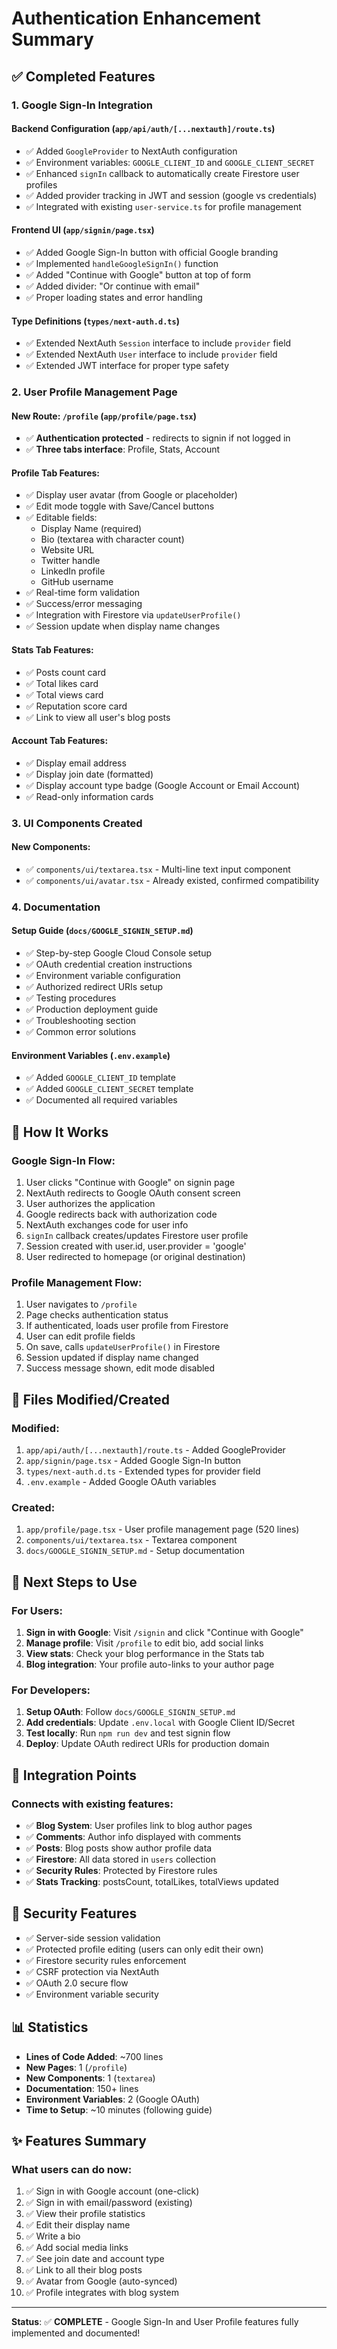 # Authentication Enhancement Summary

## ✅ Completed Features

### 1. Google Sign-In Integration

#### Backend Configuration (`app/api/auth/[...nextauth]/route.ts`)
- ✅ Added `GoogleProvider` to NextAuth configuration
- ✅ Environment variables: `GOOGLE_CLIENT_ID` and `GOOGLE_CLIENT_SECRET`
- ✅ Enhanced `signIn` callback to automatically create Firestore user profiles
- ✅ Added provider tracking in JWT and session (google vs credentials)
- ✅ Integrated with existing `user-service.ts` for profile management

#### Frontend UI (`app/signin/page.tsx`)
- ✅ Added Google Sign-In button with official Google branding
- ✅ Implemented `handleGoogleSignIn()` function
- ✅ Added "Continue with Google" button at top of form
- ✅ Added divider: "Or continue with email"
- ✅ Proper loading states and error handling

#### Type Definitions (`types/next-auth.d.ts`)
- ✅ Extended NextAuth `Session` interface to include `provider` field
- ✅ Extended NextAuth `User` interface to include `provider` field
- ✅ Extended JWT interface for proper type safety

### 2. User Profile Management Page

#### New Route: `/profile` (`app/profile/page.tsx`)
- ✅ **Authentication protected** - redirects to signin if not logged in
- ✅ **Three tabs interface**: Profile, Stats, Account

#### Profile Tab Features:
- ✅ Display user avatar (from Google or placeholder)
- ✅ Edit mode toggle with Save/Cancel buttons
- ✅ Editable fields:
  - Display Name (required)
  - Bio (textarea with character count)
  - Website URL
  - Twitter handle
  - LinkedIn profile
  - GitHub username
- ✅ Real-time form validation
- ✅ Success/error messaging
- ✅ Integration with Firestore via `updateUserProfile()`
- ✅ Session update when display name changes

#### Stats Tab Features:
- ✅ Posts count card
- ✅ Total likes card
- ✅ Total views card
- ✅ Reputation score card
- ✅ Link to view all user's blog posts

#### Account Tab Features:
- ✅ Display email address
- ✅ Display join date (formatted)
- ✅ Display account type badge (Google Account or Email Account)
- ✅ Read-only information cards

### 3. UI Components Created

#### New Components:
- ✅ `components/ui/textarea.tsx` - Multi-line text input component
- ✅ `components/ui/avatar.tsx` - Already existed, confirmed compatibility

### 4. Documentation

#### Setup Guide (`docs/GOOGLE_SIGNIN_SETUP.md`)
- ✅ Step-by-step Google Cloud Console setup
- ✅ OAuth credential creation instructions
- ✅ Environment variable configuration
- ✅ Authorized redirect URIs setup
- ✅ Testing procedures
- ✅ Production deployment guide
- ✅ Troubleshooting section
- ✅ Common error solutions

#### Environment Variables (`.env.example`)
- ✅ Added `GOOGLE_CLIENT_ID` template
- ✅ Added `GOOGLE_CLIENT_SECRET` template
- ✅ Documented all required variables

## 🔧 How It Works

### Google Sign-In Flow:
1. User clicks "Continue with Google" on signin page
2. NextAuth redirects to Google OAuth consent screen
3. User authorizes the application
4. Google redirects back with authorization code
5. NextAuth exchanges code for user info
6. `signIn` callback creates/updates Firestore user profile
7. Session created with user.id, user.provider = 'google'
8. User redirected to homepage (or original destination)

### Profile Management Flow:
1. User navigates to `/profile`
2. Page checks authentication status
3. If authenticated, loads user profile from Firestore
4. User can edit profile fields
5. On save, calls `updateUserProfile()` in Firestore
6. Session updated if display name changed
7. Success message shown, edit mode disabled

## 📁 Files Modified/Created

### Modified:
1. `app/api/auth/[...nextauth]/route.ts` - Added GoogleProvider
2. `app/signin/page.tsx` - Added Google Sign-In button
3. `types/next-auth.d.ts` - Extended types for provider field
4. `.env.example` - Added Google OAuth variables

### Created:
1. `app/profile/page.tsx` - User profile management page (520 lines)
2. `components/ui/textarea.tsx` - Textarea component
3. `docs/GOOGLE_SIGNIN_SETUP.md` - Setup documentation

## 🚀 Next Steps to Use

### For Users:
1. **Sign in with Google**: Visit `/signin` and click "Continue with Google"
2. **Manage profile**: Visit `/profile` to edit bio, add social links
3. **View stats**: Check your blog performance in the Stats tab
4. **Blog integration**: Your profile auto-links to your author page

### For Developers:
1. **Setup OAuth**: Follow `docs/GOOGLE_SIGNIN_SETUP.md`
2. **Add credentials**: Update `.env.local` with Google Client ID/Secret
3. **Test locally**: Run `npm run dev` and test signin flow
4. **Deploy**: Update OAuth redirect URIs for production domain

## 🎯 Integration Points

### Connects with existing features:
- ✅ **Blog System**: User profiles link to blog author pages
- ✅ **Comments**: Author info displayed with comments
- ✅ **Posts**: Blog posts show author profile data
- ✅ **Firestore**: All data stored in `users` collection
- ✅ **Security Rules**: Protected by Firestore rules
- ✅ **Stats Tracking**: postsCount, totalLikes, totalViews updated

## 🔐 Security Features

- ✅ Server-side session validation
- ✅ Protected profile editing (users can only edit their own)
- ✅ Firestore security rules enforcement
- ✅ CSRF protection via NextAuth
- ✅ OAuth 2.0 secure flow
- ✅ Environment variable security

## 📊 Statistics

- **Lines of Code Added**: ~700 lines
- **New Pages**: 1 (`/profile`)
- **New Components**: 1 (`textarea`)
- **Documentation**: 150+ lines
- **Environment Variables**: 2 (Google OAuth)
- **Time to Setup**: ~10 minutes (following guide)

## ✨ Features Summary

### What users can do now:
1. ✅ Sign in with Google account (one-click)
2. ✅ Sign in with email/password (existing)
3. ✅ View their profile statistics
4. ✅ Edit their display name
5. ✅ Write a bio
6. ✅ Add social media links
7. ✅ See join date and account type
8. ✅ Link to all their blog posts
9. ✅ Avatar from Google (auto-synced)
10. ✅ Profile integrates with blog system

---

**Status**: ✅ **COMPLETE** - Google Sign-In and User Profile features fully implemented and documented!
